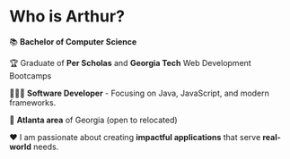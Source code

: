 # Who is Arthur?

📚 **Bachelor of Computer Science**

🏆 Graduate of **Per Scholas** and **Georgia Tech** Web Development Bootcamps

👨🏻‍💻 **Software Developer** - Focusing on Java, JavaScript, and modern frameworks.

📍 **Atlanta area** of Georgia (open to relocated)

❤️ I am passionate about creating **impactful applications** that serve **real-world** needs.
